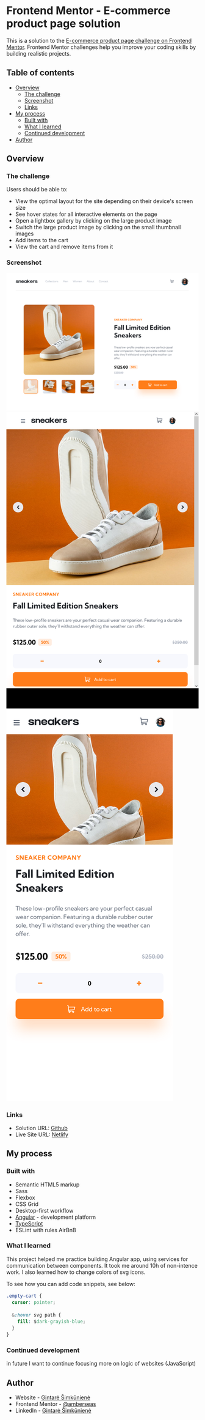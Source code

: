 # Frontend Mentor - E-commerce product page solution

This is a solution to the [E-commerce product page challenge on Frontend Mentor](https://www.frontendmentor.io/challenges/ecommerce-product-page-UPsZ9MJp6). Frontend Mentor challenges help you improve your coding skills by building realistic projects.

## Table of contents

- [Overview](#overview)
  - [The challenge](#the-challenge)
  - [Screenshot](#screenshot)
  - [Links](#links)
- [My process](#my-process)
  - [Built with](#built-with)
  - [What I learned](#what-i-learned)
  - [Continued development](#continued-development)
- [Author](#author)


## Overview

### The challenge

Users should be able to:

- View the optimal layout for the site depending on their device's screen size
- See hover states for all interactive elements on the page
- Open a lightbox gallery by clicking on the large product image
- Switch the large product image by clicking on the small thumbnail images
- Add items to the cart
- View the cart and remove items from it

### Screenshot

![](./task-info/Screenshot-desktop.png)
![](./task-info/Screenshot-tablet.png)
![](./task-info/Screenshot-phone.png)

### Links

- Solution URL: [Github](https://github.com/amberseas/FrontendMentorChallenges/tree/E-commerce)
- Live Site URL: [Netlify](amberseas-ecommerce.netlify.app)

## My process

### Built with

- Semantic HTML5 markup
- Sass
- Flexbox
- CSS Grid
- Desktop-first workflow
- [Angular](https://angular.io/start) - development platform
- [TypeScript](https://www.typescriptlang.org/)
- ESLint with rules AirBnB

### What I learned

This project helped me practice building Angular app, using services for communication between components. It took me around 10h of non-intence work.
I also learned how to change colors of svg icons.

To see how you can add code snippets, see below:

```css
.empty-cart {
  cursor: pointer;

  &:hover svg path {
    fill: $dark-grayish-blue;
  }
}
```

### Continued development

in future I want to continue focusing more on logic of websites (JavaScript)

## Author

- Website - [Gintarė Šimkūnienė](https://amberseas.netlify.app)
- Frontend Mentor - [@amberseas](https://www.frontendmentor.io/profile/amberseas)
- LinkedIn - [Gintarė Šimkūnienė](https://www.linkedin.com/in/gintar%C4%97-%C5%A1imk%C5%ABnien%C4%97/)